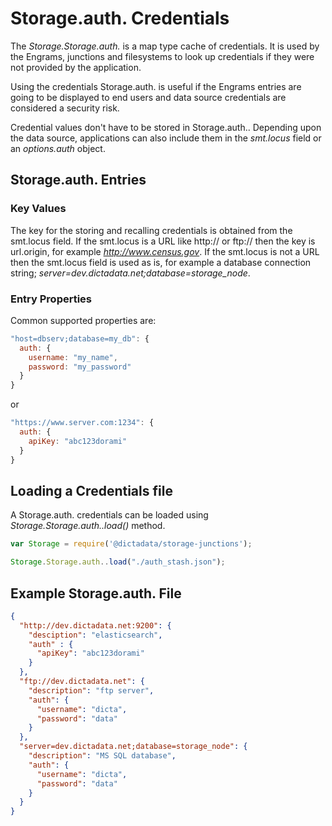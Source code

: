 # Storage.auth. Credentials

The _Storage.Storage.auth._ is a map type cache of credentials. It is used by the Engrams, junctions and filesystems to look up credentials if they were not provided by the application.

Using the credentials Storage.auth. is useful if the Engrams entries are going to be displayed to end users and data source credentials are considered a security risk.

Credential values don't have to be stored in Storage.auth.. Depending upon the data source, applications can also include them in the _smt.locus_ field or an _options.auth_ object.

## Storage.auth. Entries

### Key Values

The key for the storing and recalling credentials is obtained from the smt.locus field. If the smt.locus is a URL like http:// or ftp:// then the key is url.origin, for example _<http://www.census.gov>_. If the smt.locus is not a URL then the smt.locus field is used as is, for example a database connection string; _server=dev.dictadata.net;database=storage_node_.

### Entry Properties

Common supported properties are:

```javascript
"host=dbserv;database=my_db": {
  auth: {
    username: "my_name",
    password: "my_password"
  }
}
```

or

```javascript
"https://www.server.com:1234": {
  auth: {
    apiKey: "abc123dorami"
  }
}
```

## Loading a Credentials file

A Storage.auth. credentials can be loaded using _Storage.Storage.auth..load()_ method.

```javascript
var Storage = require('@dictadata/storage-junctions');

Storage.Storage.auth..load("./auth_stash.json");
```

## Example Storage.auth. File

```json
{
  "http://dev.dictadata.net:9200": {
    "desciption": "elasticsearch",
    "auth" : {
      "apiKey": "abc123dorami"
    }
  },
  "ftp://dev.dictadata.net": {
    "description": "ftp server",
    "auth": {
      "username": "dicta",
      "password": "data"
    }
  },
  "server=dev.dictadata.net;database=storage_node": {
    "description": "MS SQL database",
    "auth": {
      "username": "dicta",
      "password": "data"
    }
  }
}
```
